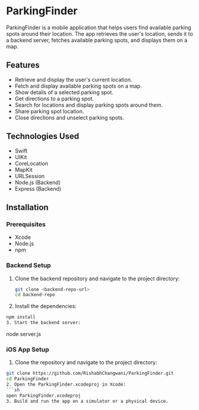 # ParkingFinder

ParkingFinder is a mobile application that helps users find available parking spots around their location. The app retrieves the user's location, sends it to a backend server, fetches available parking spots, and displays them on a map.

## Features

- Retrieve and display the user's current location.
- Fetch and display available parking spots on a map.
- Show details of a selected parking spot.
- Get directions to a parking spot.
- Search for locations and display parking spots around them.
- Share parking spot location.
- Close directions and unselect parking spots.

## Technologies Used

- Swift
- UIKit
- CoreLocation
- MapKit
- URLSession
- Node.js (Backend)
- Express (Backend)

## Installation

### Prerequisites

- Xcode
- Node.js
- npm

### Backend Setup

1. Clone the backend repository and navigate to the project directory:
   ```sh
   git clone <backend-repo-url>
   cd backend-repo
2. Install the dependencies:
  ```sh
  npm install
3. Start the backend server:
  ```
  node server.js

### iOS App Setup

1. Clone the repository and navigate to the project directory:
  ```sh
  git clone https://github.com/RishabhChangwani/ParkingFinder.git
  cd ParkingFinder
2. Open the ParkingFinder.xcodeproj in Xcode:
  ```sh
  open ParkingFinder.xcodeproj
3. Build and run the app on a simulator or a physical device.


